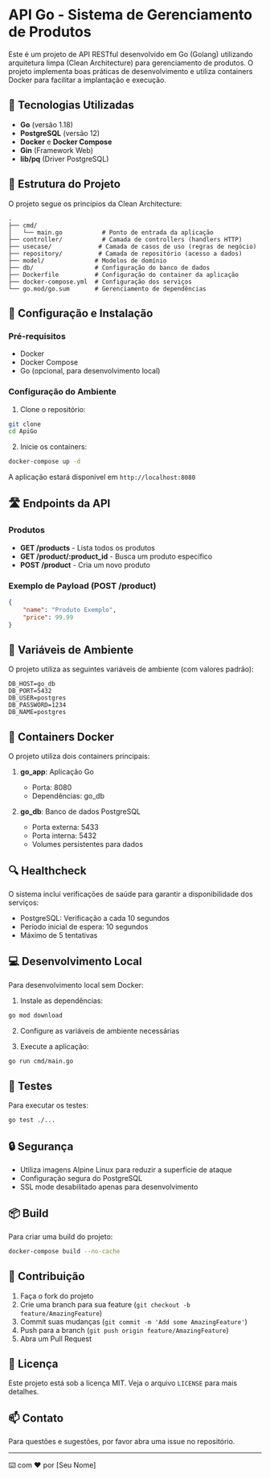# API Go - Sistema de Gerenciamento de Produtos

Este é um projeto de API RESTful desenvolvido em Go (Golang) utilizando arquitetura limpa (Clean Architecture) para gerenciamento de produtos. O projeto implementa boas práticas de desenvolvimento e utiliza containers Docker para facilitar a implantação e execução.

## 🚀 Tecnologias Utilizadas

- **Go** (versão 1.18)
- **PostgreSQL** (versão 12)
- **Docker** e **Docker Compose**
- **Gin** (Framework Web)
- **lib/pq** (Driver PostgreSQL)

## 📁 Estrutura do Projeto

O projeto segue os princípios da Clean Architecture:

```
.
├── cmd/
│   └── main.go           # Ponto de entrada da aplicação
├── controller/           # Camada de controllers (handlers HTTP)
├── usecase/             # Camada de casos de uso (regras de negócio)
├── repository/          # Camada de repositório (acesso a dados)
├── model/              # Modelos de domínio
├── db/                 # Configuração do banco de dados
├── Dockerfile          # Configuração do container da aplicação
├── docker-compose.yml  # Configuração dos serviços
└── go.mod/go.sum       # Gerenciamento de dependências
```

## 🔧 Configuração e Instalação

### Pré-requisitos

- Docker
- Docker Compose
- Go (opcional, para desenvolvimento local)

### Configuração do Ambiente

1. Clone o repositório:
```bash
git clone 
cd ApiGo
```

2. Inicie os containers:
```bash
docker-compose up -d
```

A aplicação estará disponível em `http://localhost:8080`

## 🛣️ Endpoints da API

### Produtos

- **GET /products** - Lista todos os produtos
- **GET /product/:product_id** - Busca um produto específico
- **POST /product** - Cria um novo produto

### Exemplo de Payload (POST /product)

```json
{
    "name": "Produto Exemplo",
    "price": 99.99
}
```

## 🔐 Variáveis de Ambiente

O projeto utiliza as seguintes variáveis de ambiente (com valores padrão):

```
DB_HOST=go_db
DB_PORT=5432
DB_USER=postgres
DB_PASSWORD=1234
DB_NAME=postgres
```

## 🐳 Containers Docker

O projeto utiliza dois containers principais:

1. **go_app**: Aplicação Go
   - Porta: 8080
   - Dependências: go_db

2. **go_db**: Banco de dados PostgreSQL
   - Porta externa: 5433
   - Porta interna: 5432
   - Volumes persistentes para dados

## 🔍 Healthcheck

O sistema inclui verificações de saúde para garantir a disponibilidade dos serviços:

- PostgreSQL: Verificação a cada 10 segundos
- Período inicial de espera: 10 segundos
- Máximo de 5 tentativas

## 💻 Desenvolvimento Local

Para desenvolvimento local sem Docker:

1. Instale as dependências:
```bash
go mod download
```

2. Configure as variáveis de ambiente necessárias

3. Execute a aplicação:
```bash
go run cmd/main.go
```

## 🧪 Testes

Para executar os testes:

```bash
go test ./...
```

## 🔒 Segurança

- Utiliza imagens Alpine Linux para reduzir a superfície de ataque
- Configuração segura do PostgreSQL
- SSL mode desabilitado apenas para desenvolvimento

## 📦 Build

Para criar uma build do projeto:

```bash
docker-compose build --no-cache
```

## 🤝 Contribuição

1. Faça o fork do projeto
2. Crie uma branch para sua feature (`git checkout -b feature/AmazingFeature`)
3. Commit suas mudanças (`git commit -m 'Add some AmazingFeature'`)
4. Push para a branch (`git push origin feature/AmazingFeature`)
5. Abra um Pull Request

## 📝 Licença

Este projeto está sob a licença MIT. Veja o arquivo `LICENSE` para mais detalhes.

## 📫 Contato

Para questões e sugestões, por favor abra uma issue no repositório.

---
⌨️ com ❤️ por [Seu Nome] 